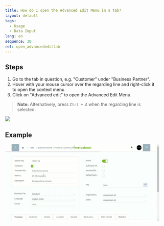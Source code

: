 ```yaml
---
title: How do I open the Advanced Edit Menu in a tab?
layout: default
tags:
  - Usage
  - Data Input
lang: en
sequence: 30
ref: open_advancededittab
---
```


## Steps

1. Go to the tab in question, e.g. "Customer" under "Business Partner".
1. Hover with your mouse cursor over the regarding line and right-click it to open the context menu.
1. Click on "Advanced edit" to open the Advanced Edit Menu.<br>
 >**Note:** Alternatively, press `Ctrl + A` when the regarding line is selected.

 ![](assets/AdvancedEdit_KontextMenü.png)


## Example
![](assets/AdvancedEditTab_Open.gif)
